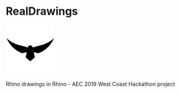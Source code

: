 # RealDrawings

<img width="128" height="128" src="https://github.com/dalefugier/RealDrawings/raw/master/Resources/final_hawk_256.png">

Rhino drawings in Rhino - AEC 2019 West Coast Hackathon project
